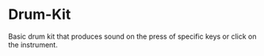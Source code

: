 # Drum-Kit
Basic drum kit that produces sound on the press of specific keys or click on the instrument.
